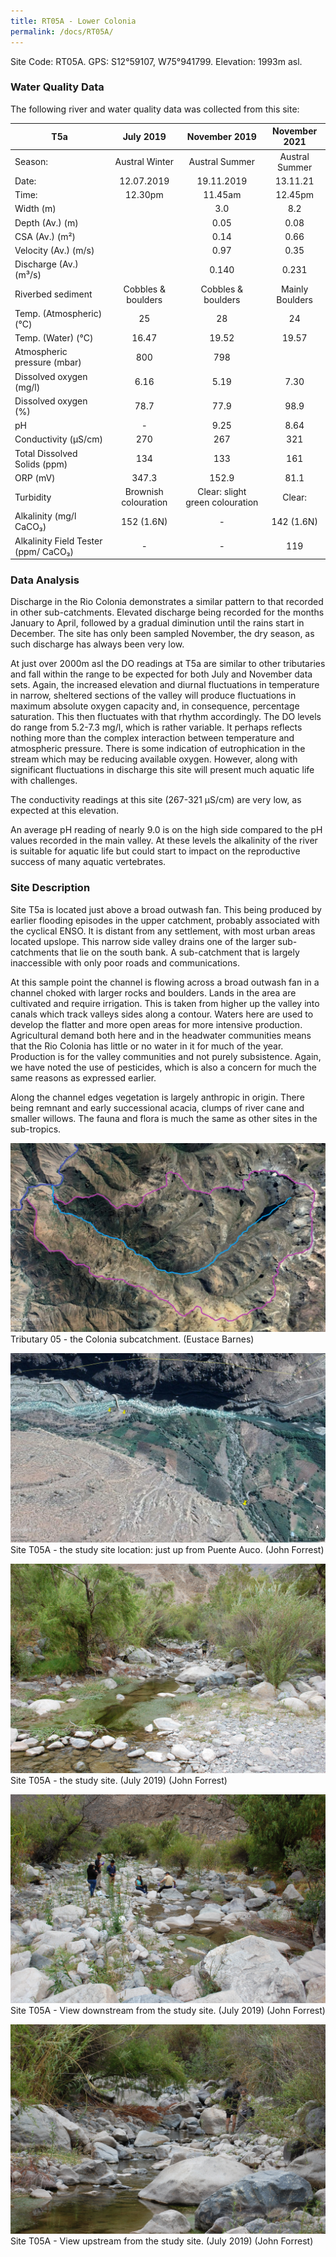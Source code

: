 ```yaml
---
title: RT05A - Lower Colonia
permalink: /docs/RT05A/
---
```


Site Code: RT05A.  GPS: S12°59107, W75°941799. Elevation:
1993m asl.


### Water Quality Data

The following river and water quality data was collected from this site:

|     T5a                                     |                         July 2019                        |              November 2019             |      November 2021     |
|---------------------------------------------|:--------------------------------------------------------:|:--------------------------------------:|:----------------------:|
|     Season:                                 |                       Austral Winter                     |              Austral Summer            |      Austral Summer    |
|     Date:                                   |                         12.07.2019                       |                19.11.2019              |         13.11.21       |
|     Time:                                   |                          12.30pm                         |                 11.45am                |         12.45pm        |
|     Width (m)                               |                                                          |                   3.0                  |           8.2          |
|     Depth (Av.) (m)                         |                                                          |                   0.05                 |           0.08         |
|     CSA (Av.) (m²)                          |                                                          |                   0.14                 |           0.66         |
|     Velocity (Av.) (m/s)                    |                                                          |                   0.97                 |           0.35         |
|     Discharge (Av.) (m³/s)                  |                                                          |                  0.140                 |          0.231         |
|     Riverbed sediment                       |                     Cobbles & boulders                   |            Cobbles & boulders          |     Mainly Boulders    |
|     Temp. (Atmospheric) (°C)                |                             25                           |                    28                  |            24          |
|     Temp. (Water) (°C)                      |                           16.47                          |                  19.52                 |          19.57         |
|     Atmospheric pressure (mbar)             |                              800                         |                   798                  |                        |
|     Dissolved oxygen (mg/l)                 |                            6.16                          |                   5.19                 |           7.30         |
|     Dissolved oxygen (%)                    |                            78.7                          |                   77.9                 |           98.9         |
|     pH                                      |                             -                            |                   9.25                 |           8.64         |
|     Conductivity (µS/cm)                    |                            270                           |                   267                  |           321          |
|     Total Dissolved Solids (ppm)            |                            134                           |                   133                  |           161          |
|     ORP (mV)                                |                           347.3                          |                  152.9                 |           81.1         |
|     Turbidity                               |                    Brownish colouration                  |     Clear: slight green colouration    |         Clear:         |
|     Alkalinity (mg/l CaCO₃)                 |                         152 (1.6N)                       |                    -                   |        142 (1.6N)      |
|     Alkalinity Field Tester (ppm/ CaCO₃)    |                             -                            |                    -                   |           119          |


### Data Analysis
Discharge in the Rio Colonia demonstrates a similar pattern to that recorded in other sub-catchments. Elevated discharge being recorded for the months January to April, followed by a gradual diminution until the rains start in December. The site has only been sampled November, the dry season, as such discharge has always been very low.

At just over 2000m asl the DO readings at T5a are similar to other tributaries and fall within the range to be expected for both July and November data sets. Again, the increased elevation and diurnal fluctuations in temperature in narrow, sheltered sections of the valley will produce fluctuations in maximum absolute oxygen capacity and, in consequence, percentage saturation. This then fluctuates with that rhythm accordingly. The DO levels do range from 5.2-7.3 mg/l, which is rather variable. It perhaps reflects nothing more than the complex interaction between temperature and atmospheric pressure. There is some indication of eutrophication in the stream which may be reducing available oxygen. However, along with significant fluctuations in discharge this site will present much aquatic life with challenges. 

The conductivity readings at this site (267-321 µS/cm) are very low, as expected at this elevation. 

An average pH reading of nearly 9.0 is on the high side compared to the pH values recorded in the main valley. At these levels the alkalinity of the river is suitable for aquatic life but could start to impact on the reproductive success of many aquatic vertebrates.


### Site Description
Site T5a is located just above a broad outwash fan. This being produced by earlier flooding episodes in the upper catchment, probably associated with the cyclical ENSO. It is distant from any settlement, with most urban areas located upslope. This narrow side valley drains one of the larger sub-catchments that lie on the south bank. A sub-catchment that is largely inaccessible with only poor roads and communications.

At this sample point the channel is flowing across a broad outwash fan in a channel choked with larger rocks and boulders. Lands in the area are cultivated and require irrigation. This is taken from higher up the valley into canals which track valleys sides along a contour. Waters here are used to develop the flatter and more open areas for more intensive production. Agricultural demand both here and in the headwater communities means that the Rio Colonia has little or no water in it for much of the year. Production is for the valley communities and not purely subsistence. Again, we have noted the use of pesticides, which is also a concern for much the same reasons as expressed earlier. 

Along the channel edges vegetation is largely anthropic in origin. There being remnant and early successional acacia, clumps of river cane and smaller willows. The fauna and flora is much the same as other sites in the sub-tropics. 


![Tributary T05 - the Colonia subcatchment. (Eustace Barnes)](/assets/SiteDescriptions/T5/T5Coloniasubcatchment.jpg)
Tributary 05 - the Colonia subcatchment. (Eustace Barnes)


![Site T05A - the study site location. (John Forrest)](/assets/SiteDescriptions/T5/RT05ALowerColoniavalley.jpg)
Site T05A - the study site location: just up from Puente Auco. (John Forrest)


![Site T05A - the study site. (John Forrest)](/assets/SiteDescriptions/T5/T5AStudysite.JPG)
Site T05A - the study site. (July 2019) (John Forrest)


![Site T05A - View downstream from the study site. (John Forrest)](/assets/SiteDescriptions/T5/T5AViewdownstream.JPG)
Site T05A - View downstream from the study site. (July 2019) (John Forrest)


![Site T05A - View upstream from the study site. (John Forrest)](/assets/SiteDescriptions/T5/T5AViewupstream.JPG)
Site T05A - View upstream from the study site. (July 2019) (John Forrest)


